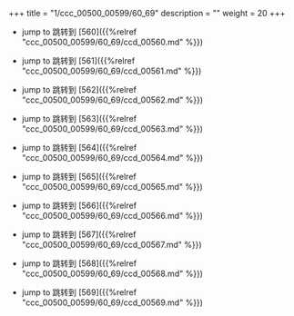 +++
title = "1/ccc_00500_00599/60_69"
description = ""
weight = 20
+++

* jump to 跳转到 [560]({{%relref "ccc_00500_00599/60_69/ccd_00560.md" %}})

* jump to 跳转到 [561]({{%relref "ccc_00500_00599/60_69/ccd_00561.md" %}})

* jump to 跳转到 [562]({{%relref "ccc_00500_00599/60_69/ccd_00562.md" %}})

* jump to 跳转到 [563]({{%relref "ccc_00500_00599/60_69/ccd_00563.md" %}})

* jump to 跳转到 [564]({{%relref "ccc_00500_00599/60_69/ccd_00564.md" %}})

* jump to 跳转到 [565]({{%relref "ccc_00500_00599/60_69/ccd_00565.md" %}})

* jump to 跳转到 [566]({{%relref "ccc_00500_00599/60_69/ccd_00566.md" %}})

* jump to 跳转到 [567]({{%relref "ccc_00500_00599/60_69/ccd_00567.md" %}})

* jump to 跳转到 [568]({{%relref "ccc_00500_00599/60_69/ccd_00568.md" %}})

* jump to 跳转到 [569]({{%relref "ccc_00500_00599/60_69/ccd_00569.md" %}})


